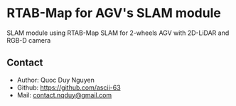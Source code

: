 # RTAB-Map for AGV's SLAM module

SLAM module using RTAB-Map SLAM for 2-wheels AGV with 2D-LiDAR and RGB-D camera

## Contact

- Author: Quoc Duy Nguyen
- Github: <https://github.com/ascii-63>
- Mail: <contact.nqduy@gmail.com>
